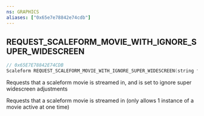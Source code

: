 ```yaml
---
ns: GRAPHICS
aliases: ["0x65e7e78842e74cdb"]
---
```

## REQUEST_SCALEFORM_MOVIE_WITH_IGNORE_SUPER_WIDESCREEN

```c
// 0x65E7E78842E74CDB
Scaleform REQUEST_SCALEFORM_MOVIE_WITH_IGNORE_SUPER_WIDESCREEN(string filename);
```

Requests that a scaleform movie is streamed in, and is set to ignore super widescreen adjustments

Requests that a scaleform movie is streamed in (only allows 1 instance of a movie active at one time)

